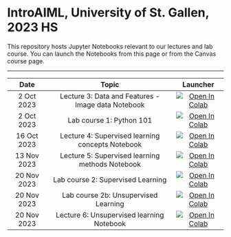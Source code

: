 # IntroAIML, University of St. Gallen, 2023 HS

This repository hosts Jupyter Notebooks relevant to our lectures and lab course. You can launch the Notebooks from this page or from the Canvas course page.


---



| Date                      |  Topic                     | Launcher | 
|:-------------------------:|:--------------------------:|:--------:|
| 2  Oct 2023               | Lecture 3: Data and Features - Image data Notebook  | [![Open In Colab](https://colab.research.google.com/assets/colab-badge.svg)](https://colab.research.google.com/github/HSG-AIML-Teaching/IntroAIML-2023HS/blob/main/lecture_03/image_data.ipynb)  |  
| 2  Oct 2023               | Lab course 1: Python 101   | [![Open In Colab](https://colab.research.google.com/assets/colab-badge.svg)](https://colab.research.google.com/github/HSG-AIML-Teaching/IntroAIML-2023HS/blob/main/lab_01/lab_01.ipynb)  |  
| 16  Oct 2023               | Lecture 4: Supervised learning concepts Notebook  | [![Open In Colab](https://colab.research.google.com/assets/colab-badge.svg)](https://colab.research.google.com/github/HSG-AIML-Teaching/IntroAIML-2023HS/blob/main/lecture_04/supervisedlearningconcepts.ipynb)  |  
| 13 Nov 2023               | Lecture 5: Supervised learning methods Notebook   | [![Open In Colab](https://colab.research.google.com/assets/colab-badge.svg)](https://colab.research.google.com/github/HSG-AIML-Teaching/IntroAIML-2023HS/blob/main/lecture_05/05_supervised_methods.ipynb) |
| 20 Nov 2023               | Lab course 2: Supervised Learning  | [![Open In Colab](https://colab.research.google.com/assets/colab-badge.svg)](https://colab.research.google.com/github/HSG-AIML-Teaching/IntroAIML-2023HS/blob/main/lab_02/lab_02.ipynb) |
| 20 Nov 2023               | Lab course 2b: Unsupervised Learning  | [![Open In Colab](https://colab.research.google.com/assets/colab-badge.svg)](https://colab.research.google.com/github/HSG-AIML-Teaching/IntroAIML-2023HS/blob/main/lab_02b/lab_02b.ipynb) |
| 20 Nov 2023               | Lecture 6: Unsupervised learning Notebook | [![Open In Colab](https://colab.research.google.com/assets/colab-badge.svg)](https://colab.research.google.com/github/HSG-AIML-Teaching/IntroAIML-2023HS/blob/main/lecture_06/06_unsupervisedlearning.ipynb) |
<!--
| 27 Nov 2023               | Lecture 7: Neural Networks Notebook | [![Open In Colab](https://colab.research.google.com/assets/colab-badge.svg)](https://colab.research.google.com/github/HSG-AIML-Teaching/IntroAIML-2023HS/blob/main/lecture_07/neuralnetworks.ipynb) |
| 27 Nov 2023               | Lab course 3: Neural Networks  | [![Open In Colab](https://colab.research.google.com/assets/colab-badge.svg)](https://colab.research.google.com/github/HSG-AIML-Teaching/IntroAIML-2023HS/blob/main/lab_03/lab_03.ipynb) |
| 4 Dec 2023               | Lab course 4: Convolutional Neural Networks | [![Open In Colab](https://colab.research.google.com/assets/colab-badge.svg)](https://colab.research.google.com/github/HSG-AIML-Teaching/IntroAIML-2023HS/blob/main/lab_04/lab_04.ipynb) |
-->
